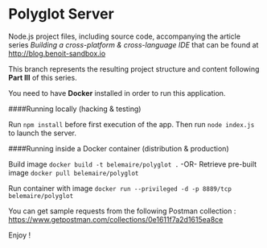 Polyglot Server
===============

Node.js project files, including source code, accompanying the article series *Building a cross-platform & cross-language IDE* that can be found at http://blog.benoit-sandbox.io

This branch represents the resulting project structure and content following **Part III** of this series.

You need to have **Docker** installed in order to run this application.

####Running locally (hacking & testing)

Run `npm install` before first execution of the app.
Then run `node index.js` to launch the server.

####Running inside a Docker container (distribution & production)

Build image `docker build -t belemaire/polyglot .`
-OR-
Retrieve pre-built image `docker pull belemaire/polyglot`

Run container with image `docker run --privileged -d -p 8889/tcp belemaire/polyglot`

You can get sample requests from the following Postman collection : https://www.getpostman.com/collections/0e1611f7a2d1615ea8ce

Enjoy !
